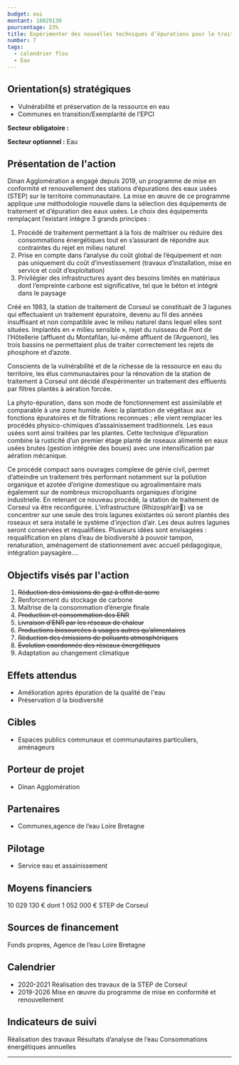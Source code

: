 ```yaml
---
budget: oui
montant: 10029130
pourcentage: 23%
title: Expérimenter des nouvelles techniques d’épurations pour le traitement des eaux usées
number: 7
tags:
  - calendrier flou
  - Eau
---
```


## Orientation(s) stratégiques

- Vulnérabilité et préservation de la ressource en eau
- Communes en transition/Exemplarité de l’EPCI

**Secteur obligatoire :**

**Secteur optionnel :** Eau

## Présentation de l'action

Dinan Agglomération a engagé depuis 2019, un programme de mise en conformité et renouvellement des stations d’épurations des eaux usées (STEP) sur le territoire communautaire. La mise en œuvre de ce programme applique une méthodologie nouvelle dans la sélection des équipements de traitement et d’épuration des eaux usées. Le choix
des équipements remplaçant l’existant intègre 3 grands principes :
1. Procédé de traitement permettant à la fois de maîtriser ou réduire des consommations énergétiques tout en s’assurant de répondre aux contraintes du rejet en milieu naturel
2. Prise en compte dans l’analyse du coût global de l’équipement et non pas uniquement du coût d’investissement (travaux d’installation, mise en service et coût d’exploitation)
3. Privilégier des infrastructures ayant des besoins limités en matériaux dont l’empreinte carbone est significative, tel que le béton et intégré dans le paysage

Créé en 1983, la station de traitement de Corseul se constituait de 3 lagunes qui effectuaient un traitement épuratoire, devenu au fil des années insuffisant et non compatible avec le milieu naturel dans lequel elles sont situées. Implantés en « milieu sensible », rejet du ruisseau de Pont de l’Hôtellerie (affluent du Montafilan, lui-même affluent de l’Arguenon), les trois bassins ne permettaient plus de traiter correctement les rejets de phosphore et d’azote.

Conscients de la vulnérabilité et de la richesse de la ressource en eau du territoire, les élus communautaires pour la rénovation de la station de traitement à Corseul ont décidé d’expérimenter un traitement des effluents par filtres plantés à aération forcée.

La phyto-épuration, dans son mode de fonctionnement est assimilable et comparable à une zone humide. Avec la plantation de végétaux aux fonctions épuratoires et de filtrations
reconnues ; elle vient remplacer les procédés physico-chimiques d’assainissement traditionnels. Les eaux usées sont ainsi traitées par les plantes. Cette technique d’épuration combine la rusticité d’un premier étage planté de roseaux alimenté en eaux usées brutes (gestion intégrée des boues) avec une intensification par aération mécanique.

Ce procédé compact sans ouvrages complexe de génie civil, permet d’atteindre un traitement très performant notamment sur la pollution organique et azotée d’origine domestique ou agroalimentaire mais également sur de nombreux micropolluants organiques d’origine industrielle.
En retenant ce nouveau procédé, la station de traitement de Corseul va être reconfigurée.
L’infrastructure (Rhizosph’air) va se concentrer sur une seule des trois lagunes existantes où seront plantés des roseaux et sera installé le système d’injection d’air.
Les deux autres lagunes seront conservées et requalifiées. Plusieurs idées sont envisagées : requalification en plans d’eau de biodiversité à pouvoir tampon, renaturation, aménagement de stationnement avec accueil pédagogique, intégration paysagère....

## Objectifs visés par l'action

1. ~~Réduction des émissions de gaz à effet de serre~~
2. Renforcement du stockage de carbone
3. Maîtrise de la consommation d’énergie finale
4. ~~Production et consommation des ENR~~
5. ~~Livraison d’ENR par les réseaux de chaleur~~
6. ~~Productions biosourcées à usages autres qu’alimentaires~~
7. ~~Réduction des émissions de polluants atmosphériques~~
8. ~~Évolution coordonnée des réseaux énergétiques~~
9. Adaptation au changement climatique


## Effets attendus

- Amélioration après épuration de la qualité de l'eau
- Préservation d la biodiversité

## Cibles

- Espaces publics communaux et communautaires particuliers, aménageurs

## Porteur de projet

- Dinan Agglomération

## Partenaires

- Communes,agence de l’eau Loire Bretagne

## Pilotage

- Service eau et assainissement

## Moyens financiers

10 029 130 € dont
1 052 000 € STEP de Corseul

## Sources de financement

Fonds propres, Agence de l’eau Loire Bretagne

## Calendrier

- 2020-2021 Réalisation des travaux de la STEP de Corseul
- 2019-2026 Mise en œuvre du programme de mise en conformité et renouvellement

## Indicateurs de suivi

Réalisation des travaux
Résultats d’analyse de l’eau Consommations énergétiques annuelles

---
